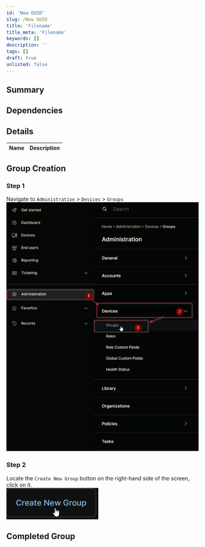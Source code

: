 ```yaml
---
id: 'New GUID'
slug: /New GUID
title: 'Filename'
title_meta: 'Filename'
keywords: []
description: ''
tags: []
draft: true
unlisted: false
---
```


## Summary

## Dependencies

## Details

| Name       | Description |
| ---------- | ----------- |

## Group Creation

### Step 1

Navigate to `Administration` > `Devices` > `Groups`  
![Step1](../../../static/img/ninja-one-groups-common-screenshots/step1.png)

### Step 2

Locate the `Create New Group` button on the right-hand side of the screen, click on it.  
![CreateNewGroup](../../../static/img/ninja-one-groups-common-screenshots/createnewgroup.png)

## Completed Group